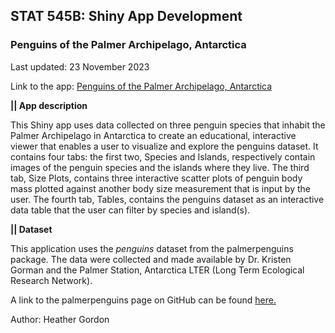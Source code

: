 ## STAT 545B: Shiny App Development

### Penguins of the Palmer Archipelago, Antarctica

Last updated: 23 November 2023 

Link to the app:  [Penguins of the Palmer Archipelago, Antarctica](https://hgordon.shinyapps.io/palmer_archipelago_penguins/) 


**|| App description** 

This Shiny app uses data collected on three penguin species that inhabit the Palmer Archipelago in Antarctica to create an educational, interactive viewer that enables a user to visualize and explore the penguins dataset. It contains four tabs: the first two, Species and Islands, respectively contain images of the penguin species and the islands where they live. The third tab, Size Plots, contains three interactive scatter plots of penguin body mass plotted against another body size measurement that is input by the user. The fourth tab, Tables, contains the penguins dataset as an interactive data table that the user can filter by species and island(s).


**|| Dataset** 

This application uses the *penguins* dataset from the palmerpenguins package. The data were collected and made available by Dr. Kristen Gorman and the Palmer Station, Antarctica LTER (Long Term Ecological Research Network).

A link to the palmerpenguins page on GitHub can be found [here.](https://allisonhorst.github.io/palmerpenguins/)  






 
Author: Heather Gordon
